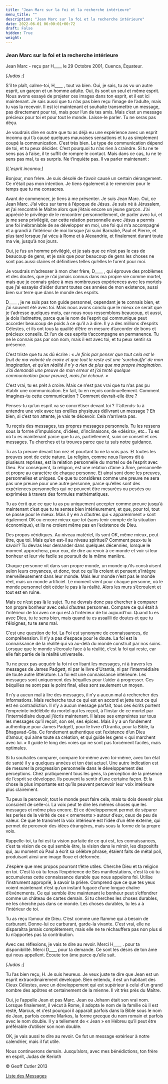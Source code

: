 ```yaml
---
title: "Jean Marc sur la foi et la recherche intérieure"
menu_title: ""
description: "Jean Marc sur la foi et la recherche intérieure"
date: 2022-06-01 06:00:01+00:72
draft: False
hidden: True
weight:
---
```

### Jean Marc sur la foi et la recherche intérieure

Jean Marc - reçu par H____ le 29 Octobre 2001, Cuenca, Équateur.

*[Judas :]*

S’il te plaît, calme-toi, H____ , tout va bien. Oui, je sais, tu as vu un autre esprit, un garçon et un homme adulte. Oui, ils sont un seul et même esprit. Nous avons essayé de projeter ces images dans ton esprit, et il est ici maintenant. Je sais aussi que tu n’as pas bien reçu l’image de l’adulte, mais tu vas la recevoir. Il est ici maintenant et souhaite transmettre un message, pas directement pour toi, mais pour l’un de tes amis. Mais c’est un message précieux pour toi et pour tout le monde. Laisse-le parler. Tu ne seras pas déçu.

Je voudrais dire en outre que tu as déjà eu une expérience avec un esprit inconnu qui t’a causé quelques mauvaises sensations et tu as simplement coupé la communication. C’est très bien. Le type de communication dépend de toi, et tu peux décider. C’est pourquoi tu n’as rien à craindre. Si tu ne te  sens pas à l’aise, il te suffit de rompre le contact. Mais dans ce cas, tu ne te sens pas mal, tu es  surpris. Ne t’inquiète pas. Il va parler maintenant :

*[L’esprit inconnu:]*

Bonjour, mon frère. Je suis désolé de t’avoir causé un certain dérangement. Ce n’était pas mon intention. Je tiens également à te remercier pour le temps que tu me consacres.

Avant de commencer, je tiens à me présenter. Je suis Jean Marc. Oui, ce Jean Marc. J’ai vécu sur terre à l’époque de Jésus. Je suis né à Jérusalem, et j’ai rencontré le Maître alors que j’étais encore un jeune garçon. J’ai apprécié le privilège de le rencontrer personnellement, de parler avec lui, et je me sens privilégié, car cette relation personnelle avec Jésus a permis une foi inébranlable de se développer en moi, une foi qui m’a accompagné et a grandi à l’intérieur de moi lorsque j’ai suivi Barnabé, Paul et Pierre, et plus tard lorsque j’ai vécu à Rome et à Alexandrie, et finalement durant toute ma vie, jusqu’à nos jours.

Oui, je fus un homme privilégié, et je sais que ce n’est pas le cas de beaucoup de gens, et je sais que pour beaucoup de gens les choses ne sont pas aussi claires et définitives telles qu’elles le furent pour moi.

Je voudrais m’adresser à mon cher frère, D____ , qui éprouve des problèmes et des doutes, que je n’ai jamais connus dans ma propre vie comme mortel, mais que je connais grâce à mes nombreuses expériences avec les mortels que j’ai essayés d’aider durant toutes ces années de mon existence, aussi bien sur terre que dans le monde des esprits.

D____ , je ne suis pas ton guide personnel, cependant je te connais bien, et j’ai souvent été avec toi. Mais nous avons conclu que le mieux ce serait que je t’adresse quelques mots, car nous nous ressemblons beaucoup, et aussi, je dois l’admettre, parce que le nom de l’esprit qui communique peut accorder beaucoup de poids à ce qu’il a à dire. Il y a des millions d’esprits Célestes, et ils ont tous la qualité d’être en mesure d’accorder de bons et précieux conseils. Et l’un de ces esprits t’accompagne en permanence. Tu ne le connais pas par son nom, mais il est avec toi, et tu peux sentir sa présence.

C’est triste que tu as dû écrire : *« Je finis par penser que tout cela est le fruit de ma volonté de croire et que tout le reste est une ‘surchauffe‘ de mon imagination, et qu’en réalité il n’y a rien de plus que ma propre imagination. J’ai demandé une preuve de mon erreur et j’ai tenté quelque communication (pour preuve), mais j’ai échoué. »*

C’est vrai, tu es prêt  à croire. Mais ce n’est pas vrai que tu n’as pas pu établir une communication. En fait, tu en reçois continuellement. Comment Imagines-tu cette communication ? Comment devrait-elle être ?

Penses-tu qu’un esprit va se concrétiser devant toi ? T’attends-tu à entendre une voix avec tes oreilles physiques délivrant un message ? Eh bien, si c’est ton attente, je vais te décevoir. Cela n’arrivera pas.

Tu reçois des messages, tes propres messages personnels. Tu les ressens sous la forme d’impulsions, d’idées, d’inclinaisons, de «désirs», etc.. Tu es où tu es maintenant parce que tu as, partiellement, suivi ce conseil et ces messages. Tu cherches et tu trouves parce que tu suis notre guidance.

Tu as ta preuve devant ton nez et pourtant tu ne la vois pas. Et toutes les preuves sont de cette nature. La religion, comme nous l’avons dit à plusieurs reprises, est la relation personnelle du mortel ou de l’esprit avec Dieu. Par conséquent, la religion, est une relation d’âme à Âme, personnelle et propre au caractère de chaque personne. Et ainsi sont donc les preuves, personnelles et uniques. Ce que tu considères comme  une preuve ne sera pas une preuve pour une autre personne, parce qu’elles sont des expériences personnelles qui ne peuvent être mesurées ou pesées ou exprimées à travers des formules mathématiques.

Tu as écrit que ce que tu as pu uniquement accepter comme preuve jusqu’à maintenant c’est que tu te sentes bien intérieurement, et que, pour toi, tout se passe pour le mieux. Mais il y en a d’autres qui « apparemment » sont également OK ou encore mieux que toi (sans tenir compte de la situation économique), et ils ne croient même pas en l’existence de Dieu.

Des propos véridiques. Au niveau matériel, ils sont OK, même mieux, peut-être, que toi. Mais qu’en est-il au niveau spirituel? Comment peux-tu le savoir? Tu devras leur demander dans quelques décennies, lorsque le moment approchera, pour eux, de dire au revoir à ce monde et voir si leur bonheur et leur vie facile se poursuit de la même manière.

Chaque personne vit dans son propre monde, un monde qu’ils construisent selon leurs croyances, et donc, tout ce qu’ils croient et pensent s’intègre merveilleusement dans leur monde. Mais leur monde n’est pas le monde réel, mais un monde artificiel. Le moment vient pour chaque personne, où le monde personnel doit céder le pas à la réalité. Alors les murs s’écroulent et tout est en ruine.

Mais ce n’est pas là le sujet. Tu ne devrais donc pas chercher à comparer ton propre bonheur avec celui d’autres personnes. Compare ce qui était à l’intérieur de toi avec ce qui est à l’intérieur de toi aujourd’hui. Quand tu es avec Dieu, tu te sens bien, mais quand tu es assailli de doutes et que tu t’éloignes, tu te sens mal.

C’est une question de foi. La Foi est synonyme de connaissances, de compréhension. Il n’y a pas d’espace pour le doute. La foi est la connaissance de la réalité qui va au-delà du monde construit par nos soins. Lorsque que le monde s’écroule face à la réalité, c’est la foi qui reste, car elle fait partie de la réalité universelle.

Tu ne peux pas acquérir la foi ni en lisant les messages, ni à travers les messages de James Padgett, ni par le livre d’Urantia, ni par l’intermédiaire de toute autre littérature. La foi est une connaissance intérieure. Les messages sont uniquement des béquilles pour t’aider à progresser. Ces béquilles ne sont pas le point final, elles sont seulement un moyen.

Il n’y a aucun mal à lire des messages, il n’y a aucun mal à rechercher des informations. Mais recherche tout ce qui est en accord et jette tout ce qui est en contradiction. Il n’y a aucun message parfait, tous ces écrits portent l’empreinte indélébile du mortel qui les reçoit, à l’instar de ce mortel par l’intermédiaire duquel j’écris maintenant. Il laisse ses empreintes sur tous les messages qu’il reçoit, son sel, ses épices. Mais il y a un fondement authentique pour James Padgett, pour le livre d’Urantia, pour la Bible, la Bhagavad-Gita. Ce fondement authentique est l’existence d’un Dieu d’amour, qui aime toute sa création, et qui guide les gens « qui marchent avec lui. » Il guide le long des voies qui ne sont pas forcément faciles, mais optimales.

Si tu souhaites comparer, compare toi-même avec toi-même, avec ton état de santé il y a quelques années et ton état actuel. Une autre indication est de mesurer la progression personnelle dans le développement des perceptions. Chez pratiquement tous les gens, la perception de la présence de l’esprit se développe. Ils peuvent la sentir d’une certaine façon. Et la chose la plus importante est qu’ils peuvent percevoir leur voix intérieure plus clairement.

Tu peux la percevoir, tout le monde peut faire cela, mais tu dois devenir plus conscient de celle-ci. La voix peut te dire les mêmes choses que les messages et même plus encore. Et ce développement permet de séparer les perles de la vérité de ces « ornements » autour d’eux, ceux de peu de valeur. Ce que te transmet la voix intérieure est l’idée d’un être externe, qui permet de percevoir des idées étrangères, mais sous la forme de ta propre voix.

Rappelle-toi, ta foi est ta vision parfaite de ce qui est, tes connaissances, c’est ta vision de ce qui semble être, la vision dans le miroir, les dispositifs qui, au moment où Paul a écrit sa célèbre phrase, étaient faits de métal poli, produisant ainsi une image floue et déformée.

J’espère que mes propos pourront t’être utiles. Cherche Dieu et ta religion en toi. C’est là où tu feras l’expérience de Ses manifestations, c’est là où tu accumuleras cette connaissance durable que nous appelons foi. Utilise l’instrument approprié, à savoir la prière. Comprend que ce que tes yeux voient maintenant n’est qu’un instant fugace d’une longue chaîne d’événements. Ce qui semble être maintenant le bonheur peut s’effondrer comme un château de cartes demain. Si tu cherches les choses durables, ne les cherche  pas dans ce monde. Les choses durables, tu les a à l’intérieur de toi.

Tu as reçu l’amour de Dieu. C’est comme une flamme qui a besoin de carburant. Donne-lui ce carburant, garde-la vivante. C’est vrai, elle ne disparaîtra jamais complètement, mais elle ne te réchauffera pas non plus si tu n’apportes pas ta contribution.

Avec ces réflexions, je vais te dire au revoir. Merci H____ . pour ta disponibilité. Merci D____ pour ta demande. Ce sont les désirs de ton âme qui nous appellent. Écoute ton âme parce qu’elle sait.

*[Judas :]*

Tu l’as bien reçu, H. Je suis heureux. Je veux juste te dire que Jean est un esprit extraordinairement développé. Bien entendu, il est un habitant des Cieux Célestes, avec un développement qui est supérieur à celui d’un grand nombre des apôtres et certainement de la mienne. Il vit très près du Maître.

Oui, je l’appelle Jean et pas Marc. Jean ou Johann était son vrai nom. Lorsque finalement, il vécut à Rome, il adopta le nom de la famille où il est resté, Marcus, et c’est pourquoi il apparaît parfois dans la Bible sous le nom de Jean, parfois comme Markos, la forme grecque du nom romain et parfois avec le nom double. Il y a tellement de « Jean » en Hébreu qu’il peut être préférable d’utiliser son nom double.

OK, je vais aussi te dire au revoir. Ce fut un message extérieur à notre calendrier, mais il fut utile.

Nous continuerons demain. Jusqu’alors, avec mes bénédictions, ton frère en esprit, Judas de Kerioth

© Geoff Cutler 2013

[Liste des Messages](/fr-contemporary-messages/fr-contemporary-messages-by-date-order/fr-contemporary-messages-2001)
